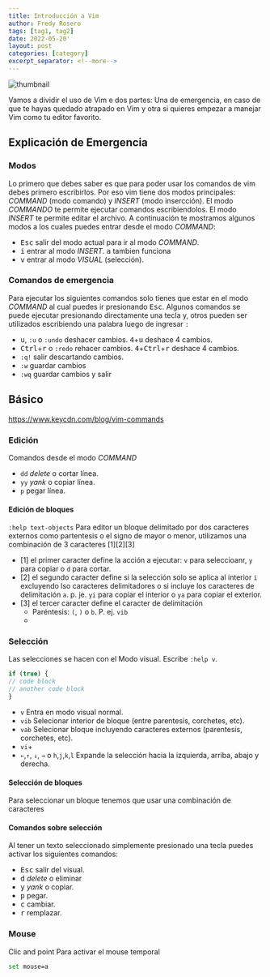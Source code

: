 ```yaml
---
title: Introducción a Vim
author: Fredy Rosero
tags: [tag1, tag2]
date: 2022-05-20'
layout: post
categories: [category]
excerpt_separator: <!--more-->
---
```

![thumbnail]()

Vamos a dividir el uso de Vim e dos partes: Una de emergencia, en caso de que te hayas quedado atrapado en Vim y otra si quieres empezar a manejar Vim como tu editor favorito.
 <!--more-->

## Explicación de Emergencia
### Modos
Lo primero que debes saber es que para poder usar los comandos de vim debes primero escribirlos. Por eso vim tiene dos modos principales: *COMMAND* (modo comando) y *INSERT* (modo insercción). El modo *COMMANDO* te permite ejecutar comandos escribiendolos. El modo *INSERT* te permite editar el archivo. A continuación te mostramos algunos modos a los cuales puedes entrar desde el modo *COMMAND*:
* <kbd>Esc</kbd> salir del modo actual para ir al modo *COMMAND*.
* <kbd>i</kbd> entrar al modo *INSERT*. <kbd>a</kbd> tambien funciona
* <kbd>v</kbd> entrar al modo *VISUAL* (selección).

### Comandos de emergencia
Para ejecutar los siguientes comandos solo tienes que estar en el modo *COMMAND* al cual puedes ir presionando <kbd>Esc</kbd>. Algunos comandos se puede ejecutar presionando directamente una tecla y, otros pueden ser utilizados escribiendo una palabra luego de ingresar `:`
* <kbd>u</kbd>, `:u` o `:undo` deshacer cambios. <kbd>4</kbd>+<kbd>u</kbd> deshace 4 cambios.
* <kbd>Ctrl</kbd>+<kbd>r</kbd> o `:redo` rehacer cambios. <kbd>4</kbd>+<kbd>Ctrl</kbd>+<kbd>r</kbd> deshace 4 cambios.
* `:q!` salir descartando cambios.
* `:w` guardar cambios
* `:wq` guardar cambios y salir

## Básico
https://www.keycdn.com/blog/vim-commands

### Edición
Comandos desde el modo *COMMAND*
* `dd` *delete* o cortar línea.
* `yy` *yank* o copiar línea.
* `p` pegar línea.
#### Edición de bloques
`:help text-objects`
Para editor un bloque delimitado por dos caracteres externos como partentesis o el signo de mayor o menor, utilizamos una combinación de 3 caracteres [1][2][3]
* [1] el primer caracter define la acción a ejecutar: `v` para seleccioanr, `y` para copiar o `d` para cortar.
* [2] el segundo caracter define si la selección solo se aplica al interior `i` excluyendo lso caracteres delimitadores o si incluye los caracteres de delimitación `a`. p. je. `yi` para copiar el interior o `ya` para copiar el exterior.
* [3] el tercer caracter define el caracter de delimitación
  * Paréntesis: `(`, `)` o `b`. P. ej. `vib`
  * 

### Selección
Las selecciones se hacen con el Modo visual. Escribe `:help v`.
```javascript
if (true) {
// code block
// another code block
}
```
* `v` Entra en modo visual normal.
* `vib` Selecionar interior de bloque (entre parentesis, corchetes, etc).
* `vab` Selecionar bloque incluyendo caracteres externos  (parentesis, corchetes, etc).
* `vi`+
* `←`,`↑`, `↓`, `→` o `h`,`j`,`k`,`l` Expande la selección hacia la izquierda, arriba, abajo y derecha.
#### Selección de bloques
Para seleccionar un bloque tenemos que usar una combinación de caracteres

#### Comandos sobre selección
Al tener un texto seleccionado simplemente presionado una tecla puedes activar los siguientes comandos:
* <kbd>Esc</kbd> salir del visual.
* <kbd>d</kbd> *delete* o eliminar
* <kbd>y</kbd> *yank* o copiar. 
* <kbd>p</kbd> pegar. 
* <kbd>c</kbd> cambiar.
* <kbd>r</kbd> remplazar.
### Mouse
Clic and point
Para activar el mouse temporal
```bash
set mouse=a
```
